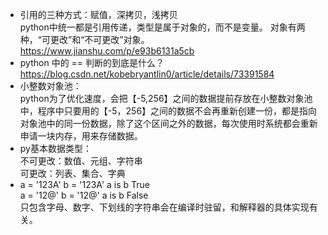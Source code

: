 * 引用的三种方式：赋值，深拷贝，浅拷贝  
  python中统一都是引用传递，类型是属于对象的，而不是变量。
  对象有两种，“可更改”和“不可更改”对象。
  https://www.jianshu.com/p/e93b6131a5cb
* python 中的 == 判断的到底是什么？
  https://blog.csdn.net/kobebryantlin0/article/details/73391584
* 小整数对象池：  
  python为了优化速度，会把【-5,256】之间的数据提前存放在小整数对象池中，程序中只要用的【-5，256】之间的数据不会再重新创建一份，都是指向对象池中的同一份数据，除了这个区间之外的数据，每次使用时系统都会重新申请一块内存，用来存储数据。
* py基本数据类型：  
  不可更改：数值、元组、字符串  
  可更改：列表、集合、字典
* a = '123A' b = '123A' a is b True  
  a = '12@'  b = '12@'  a is b False  
  只包含字母、数字、下划线的字符串会在编译时驻留，和解释器的具体实现有关。

 

